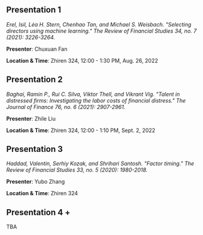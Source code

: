 
## Presentation 1

*Erel, Isil, Léa H. Stern, Chenhao Tan, and Michael S. Weisbach. "Selecting directors using machine learning." The Review of Financial Studies 34, no. 7 (2021): 3226-3264.*

**Presenter**: Chuxuan Fan 

**Location & Time**: Zhiren 324, 12:00 - 1:30 PM, Aug. 26, 2022


## Presentation 2
*Baghai, Ramin P., Rui C. Silva, Viktor Thell, and Vikrant Vig. "Talent in distressed firms: Investigating the labor costs of financial distress." The Journal of Finance 76, no. 6 (2021): 2907-2961.* 

**Presenter**: Zhile Liu 

**Location & Time**: Zhiren 324, 12:00 - 1:10 PM, Sept. 2, 2022


## Presentation 3

*Haddad, Valentin, Serhiy Kozak, and Shrihari Santosh. "Factor timing." The Review of Financial Studies 33, no. 5 (2020): 1980-2018.*

**Presenter**: Yubo Zhang

**Location & Time**: Zhiren 324


## Presentation 4 + 

TBA

